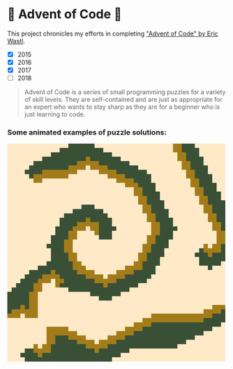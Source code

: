 # :christmas_tree: Advent of Code :christmas_tree:

This project chronicles my efforts in completing ["Advent of Code" by Eric Wastl](http://adventofcode.com/).

- [x] 2015
- [x] 2016
- [x] 2017
- [ ] 2018

>Advent of Code is a series of small programming puzzles for a variety of skill levels. They are self-contained and are just as appropriate for an expert who wants to stay sharp as they are for a beginner who is just learning to code.

### Some animated examples of puzzle solutions:

![image of 2018 day 18 part 02](2018/day18_part02/out.gif)
